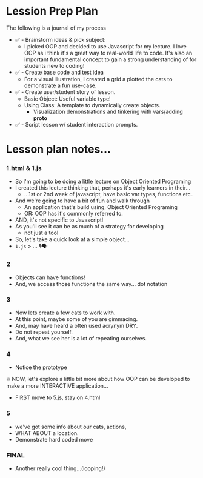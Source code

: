 # Lession Prep Plan
The following is a journal of my process

- ✅ - Brainstorm ideas & pick subject:
  - I picked OOP and decided to use Javascript for my lecture. I love OOP as i think it's a great way to real-world life to code. It's also an important fundamental concept to gain a strong understanding of for students new to coding!
- ✅ - Create base code and test idea
  - For a visual illustration, I created a grid a plotted the cats to demonstrate a fun use-case.
- ✅ - Create user/student story of lesson.
  - Basic Object: Useful variable type!
  - Using Class: A template to dynamically create objects.
    - Visualization demonstrations and tinkering with vars/adding __proto__
- ✅ - Script lesson w/ student interaction prompts.


# Lesson plan notes...

### 1.html & 1.js
- So I'm going to be doing a little lecture on Object Oriented Programing
- I created this lecture thinking that, perhaps it's early learners in their...
  - ...1st or 2nd week of javascript, have basic var types, functions etc..
- And we're going to have a bit of fun and walk through
  - An application that's build using, Object Oriented Programing
  -  OR: OOP has it's commonly referred to.
- AND, it's not specific to Javascript!
- As you'll see it can be as much of a strategy for developing
  - not just a tool
- So, let's take a quick look at a simple object...
 - `1.js` > ... 🎙🗣

### 2
- Objects can have functions!
- And, we access those functions the same way... dot notation

### 3
- Now lets create a few cats to work with.
- At this point, maybe some of you are gimmacing.
- And, may have heard a often used acrynym DRY.
 - Do not repeat yourself.
- And, what we see her is a lot of repeating ourselves.

### 4
- Notice the prototype

🔥 NOW, let's explore a little bit more about how OOP can be developed to make a more INTERACTIVE application...

- FIRST move to 5.js, stay on 4.html
### 5
- we've got some info about our cats, actions,
- WHAT ABOUT a location.
- Demonstrate hard coded move

### FINAL
- Another really cool thing...(looping!)
